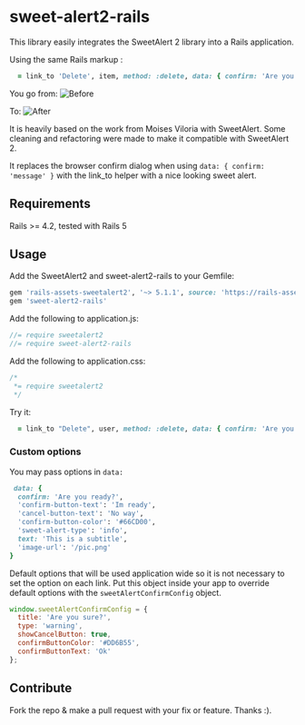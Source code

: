 sweet-alert2-rails
==================

This library easily integrates the SweetAlert 2 library into a Rails application.

Using the same Rails markup :

```Ruby
  = link_to 'Delete', item, method: :delete, data: { confirm: 'Are you sure you want to delete this item?' }
```

You go from:
![Before](https://github.com/nicolasblanco/sweet-alert2-rails/blob/master/doc/before.png?raw=true)

To:
![After](https://github.com/nicolasblanco/sweet-alert2-rails/blob/master/doc/after.png?raw=true)

It is heavily based on the work from Moises Viloria with SweetAlert. Some cleaning and refactoring were made to make it compatible with SweetAlert 2.

It replaces the browser confirm dialog when using `data: { confirm: 'message' }` with the link_to helper with a nice looking sweet alert.

## Requirements

Rails >= 4.2, tested with Rails 5

## Usage

Add the SweetAlert2 and sweet-alert2-rails to your Gemfile:

```ruby
gem 'rails-assets-sweetalert2', '~> 5.1.1', source: 'https://rails-assets.org'
gem 'sweet-alert2-rails'
```

Add the following to application.js:

```javascript
//= require sweetalert2
//= require sweet-alert2-rails
```
Add the following to application.css:

```css
/*
 *= require sweetalert2
 */
```

Try it:

```Ruby
  = link_to "Delete", user, method: :delete, data: { confirm: 'Are you sure?' }
```

### Custom options

You may pass options in `data:`
```Ruby
 data: {
  confirm: 'Are you ready?',
  'confirm-button-text': 'Im ready',
  'cancel-button-text': 'No way',
  'confirm-button-color': '#66CD00',
  'sweet-alert-type': 'info',
  text: 'This is a subtitle',
  'image-url': '/pic.png'
}
```

Default options that will be used application wide so it is not necessary to set the option on each link. Put this object inside your app to override default options with the `sweetAlertConfirmConfig` object.

```Javascript
window.sweetAlertConfirmConfig = {
  title: 'Are you sure?',
  type: 'warning',
  showCancelButton: true,
  confirmButtonColor: '#DD6B55',
  confirmButtonText: 'Ok'
};
```

## Contribute

Fork the repo & make a pull request with your fix or feature. Thanks :).
